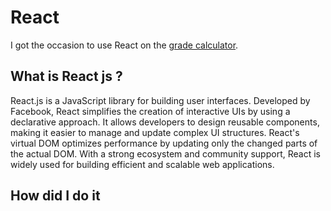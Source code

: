 # React <Badge type="tip" text="JS" />

I got the occasion to use React on the [grade calculator](../../projects/grades-calculator.md).

## What is React js ?

React.js is a JavaScript library for building user interfaces. Developed by Facebook, React simplifies the creation of 
interactive UIs by using a declarative approach. It allows developers to design reusable components, making it easier 
to manage and update complex UI structures. React's virtual DOM optimizes performance by updating only the changed parts 
of the actual DOM. With a strong ecosystem and community support, React is widely used for building efficient and 
scalable web applications.

## How did I do it


